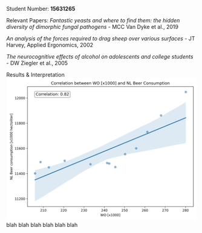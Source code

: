 Student Number: **15631265**

Relevant Papers:
*Fantastic yeasts and where to find them: the hidden diversity of dimorphic fungal pathogens* - MCC Van Dyke et al., 2019

*An analysis of the forces required to drag sheep over various surfaces* - JT Harvey, Applied Ergonomics, 2002

*The neurocognitive effects of alcohol on adolescents and college students* - DW Ziegler et al., 2005 

Results & Interpretation
![image info](./chart.png)
blah blah blah blah blah blah

